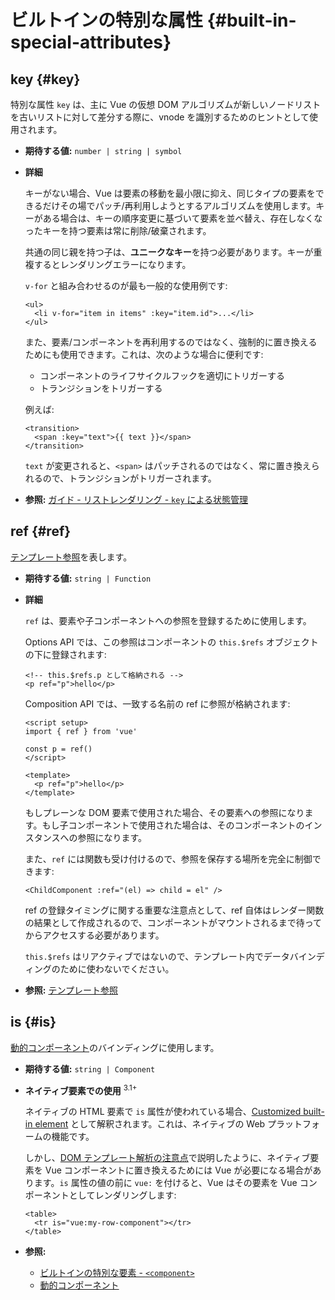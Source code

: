 # ビルトインの特別な属性 {#built-in-special-attributes}

## key {#key}

特別な属性 `key` は、主に Vue の仮想 DOM アルゴリズムが新しいノードリストを古いリストに対して差分する際に、vnode を識別するためのヒントとして使用されます。

- **期待する値:** `number | string | symbol`

- **詳細**

  キーがない場合、Vue は要素の移動を最小限に抑え、同じタイプの要素をできるだけその場でパッチ/再利用しようとするアルゴリズムを使用します。キーがある場合は、キーの順序変更に基づいて要素を並べ替え、存在しなくなったキーを持つ要素は常に削除/破棄されます。

  共通の同じ親を持つ子は、**ユニークなキー**を持つ必要があります。キーが重複するとレンダリングエラーになります。

  `v-for` と組み合わせるのが最も一般的な使用例です:

  ```vue-html
  <ul>
    <li v-for="item in items" :key="item.id">...</li>
  </ul>
  ```

  また、要素/コンポーネントを再利用するのではなく、強制的に置き換えるためにも使用できます。これは、次のような場合に便利です:

  - コンポーネントのライフサイクルフックを適切にトリガーする
  - トランジションをトリガーする

  例えば:

  ```vue-html
  <transition>
    <span :key="text">{{ text }}</span>
  </transition>
  ```

  `text` が変更されると、`<span>` はパッチされるのではなく、常に置き換えられるので、トランジションがトリガーされます。

- **参照:** [ガイド - リストレンダリング - `key` による状態管理](/guide/essentials/list.html#maintaining-state-with-key)

## ref {#ref}

[テンプレート参照](/guide/essentials/template-refs.html)を表します。

- **期待する値:** `string | Function`

- **詳細**

  `ref` は、要素や子コンポーネントへの参照を登録するために使用します。

  Options API では、この参照はコンポーネントの `this.$refs` オブジェクトの下に登録されます:

  ```vue-html
  <!-- this.$refs.p として格納される -->
  <p ref="p">hello</p>
  ```

  Composition API では、一致する名前の ref に参照が格納されます:

  ```vue
  <script setup>
  import { ref } from 'vue'

  const p = ref()
  </script>

  <template>
    <p ref="p">hello</p>
  </template>
  ```

  もしプレーンな DOM 要素で使用された場合、その要素への参照になります。もし子コンポーネントで使用された場合は、そのコンポーネントのインスタンスへの参照になります。

  また、`ref` には関数も受け付けるので、参照を保存する場所を完全に制御できます:

  ```vue-html
  <ChildComponent :ref="(el) => child = el" />
  ```

  ref の登録タイミングに関する重要な注意点として、ref 自体はレンダー関数の結果として作成されるので、コンポーネントがマウントされるまで待ってからアクセスする必要があります。

  `this.$refs` はリアクティブではないので、テンプレート内でデータバインディングのために使わないでください。

- **参照:** [テンプレート参照](/guide/essentials/template-refs.html)

## is {#is}

[動的コンポーネント](/guide/essentials/component-basics.html#dynamic-components)のバインディングに使用します。

- **期待する値:** `string | Component`

- **ネイティブ要素での使用** <sup class="vt-badge">3.1+</sup>

  ネイティブの HTML 要素で `is` 属性が使われている場合、[Customized built-in element](https://html.spec.whatwg.org/multipage/custom-elements.html#custom-elements-customized-builtin-example) として解釈されます。これは、ネイティブの Web プラットフォームの機能です。

  しかし、[DOM テンプレート解析の注意点](/guide/essentials/component-basics.html#dom-template-parsing-caveats)で説明したように、ネイティブ要素を Vue コンポーネントに置き換えるためには Vue が必要になる場合があります。`is` 属性の値の前に `vue:` を付けると、Vue はその要素を Vue コンポーネントとしてレンダリングします:

  ```vue-html
  <table>
    <tr is="vue:my-row-component"></tr>
  </table>
  ```

- **参照:**

  - [ビルトインの特別な要素 - `<component>`](/api/built-in-special-elements.html#component)
  - [動的コンポーネント](/guide/essentials/component-basics.html#dynamic-components)

